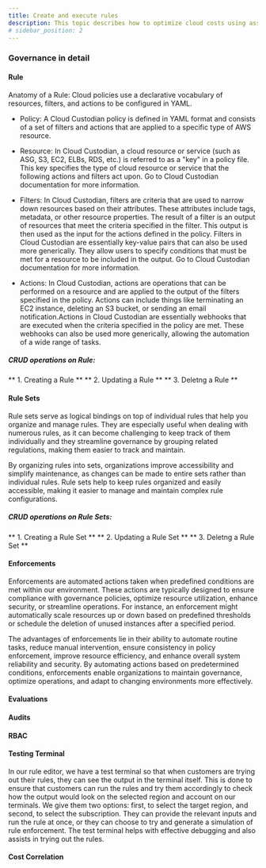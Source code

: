 ```yaml
---
title: Create and execute rules
description: This topic describes how to optimize cloud costs using asset governance.
# sidebar_position: 2
---
```


### Governance in detail

#### Rule
Anatomy of a Rule: Cloud policies use a declarative vocabulary of resources, filters, and actions to be configured in YAML. 

- Policy: A Cloud Custodian policy is defined in YAML format and consists of a set of filters and actions that are applied to a specific type of AWS resource.

- Resource: In Cloud Custodian, a cloud resource or service (such as ASG, S3, EC2, ELBs, RDS, etc.) is referred to as a "key" in a policy file. This key specifies the type of cloud resource or service that the following actions and filters act upon. Go to Cloud Custodian documentation for more information.

- Filters: In Cloud Custodian, filters are criteria that are used to narrow down resources based on their attributes. These attributes include tags, metadata, or other resource properties. The result of a filter is an output of resources that meet the criteria specified in the filter. This output is then used as the input for the actions defined in the policy. Filters in Cloud Custodian are essentially key-value pairs that can also be used more generically. They allow users to specify conditions that must be met for a resource to be included in the output. Go to Cloud Custodian documentation for more information.

- Actions: In Cloud Custodian, actions are operations that can be performed on a resource and are applied to the output of the filters specified in the policy. Actions can include things like terminating an EC2 instance, deleting an S3 bucket, or sending an email notification.Actions in Cloud Custodian are essentially webhooks that are executed when the criteria specified in the policy are met. These webhooks can also be used more generically, allowing the automation of a wide range of tasks.

##### CRUD operations on Rule:
** 1. Creating a Rule **
** 2. Updating a Rule **
** 3. Deletng a Rule **

#### Rule Sets
Rule sets serve as logical bindings on top of individual rules that help you organize and manage rules. They are especially useful when dealing with numerous rules, as it can become challenging to keep track of them individually and they streamline governance by grouping related regulations, making them easier to track and maintain.

By organizing rules into sets, organizations improve accessibility and simplify maintenance, as changes can be made to entire sets rather than individual rules. Rule sets help to keep rules organized and easily accessible, making it easier to manage and maintain complex rule configurations.

##### CRUD operations on Rule Sets:
** 1. Creating a Rule Set **
** 2. Updating a Rule Set **
** 3. Deletng a Rule Set **

#### Enforcements
Enforcements are automated actions taken when predefined conditions are met within our environment. These actions are typically designed to ensure compliance with governance policies, optimize resource utilization, enhance security, or streamline operations. For instance, an enforcement might automatically scale resources up or down based on predefined thresholds or schedule the deletion of unused instances after a specified period. 

The advantages of enforcements lie in their ability to automate routine tasks, reduce manual intervention, ensure consistency in policy enforcement, improve resource efficiency, and enhance overall system reliability and security. By automating actions based on predetermined conditions, enforcements enable organizations to maintain governance, optimize operations, and adapt to changing environments more effectively.

#### Evaluations
#### Audits
#### RBAC
#### Testing Terminal 

In our rule editor, we have a test terminal so that when customers are trying out their rules, they can see the output in the terminal itself. This is done to ensure that customers can run the rules and try them accordingly to check how the output would look on the selected region and account on our terminals. We give them two options: first, to select the target region, and second, to select the subscription. They can provide the relevant inputs and run the rule at once, or they can choose to try and generate a simulation of rule enforcement. The test terminal helps with effective debugging and also assists in trying out the rules.
#### Cost Correlation